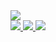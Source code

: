 <div> 
  <a href="https://www.linkedin.com/in/andremrezende" target="_blank">
    <img src="https://img.shields.io/badge/-LinkedIn-%230077B5?style=for-the-badge&logo=linkedin&logoColor=white" target="_blank">
  </a> 
</div>

<a href="https://github.com/andremrezende">
<img src="https://github-readme-stats.vercel.app/api?username=andremrezende&show_icons=true&theme=dark&include_all_commits=true&count_private=true"/>
<img src="https://github-readme-stats.vercel.app/api/top-langs/?username=andremrezende&layout=compact&langs_count=7&theme=dark"/>
<img src="https://github-profile-trophy.vercel.app/?username=andremrezende&theme=onedark"/>
</a>
